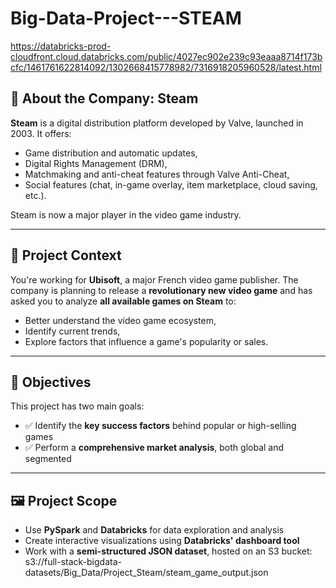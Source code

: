 # Big-Data-Project---STEAM

https://databricks-prod-cloudfront.cloud.databricks.com/public/4027ec902e239c93eaaa8714f173bcfc/1461761622814092/1302668415778982/7316918205960528/latest.html

## 🏢 About the Company: Steam

**Steam** is a digital distribution platform developed by Valve, launched in 2003. It offers:
- Game distribution and automatic updates,
- Digital Rights Management (DRM),
- Matchmaking and anti-cheat features through Valve Anti-Cheat,
- Social features (chat, in-game overlay, item marketplace, cloud saving, etc.).

Steam is now a major player in the video game industry.

---

## 🚧 Project Context

You're working for **Ubisoft**, a major French video game publisher. The company is planning to release a **revolutionary new video game** and has asked you to analyze **all available games on Steam** to:
- Better understand the video game ecosystem,
- Identify current trends,
- Explore factors that influence a game's popularity or sales.

---

## 🎯 Objectives

This project has two main goals:

- ✅ Identify the **key success factors** behind popular or high-selling games  
- ✅ Perform a **comprehensive market analysis**, both global and segmented

---

## 🖼️ Project Scope

- Use **PySpark** and **Databricks** for data exploration and analysis
- Create interactive visualizations using **Databricks' dashboard tool**
- Work with a **semi-structured JSON dataset**, hosted on an S3 bucket:
s3://full-stack-bigdata-datasets/Big_Data/Project_Steam/steam_game_output.json


